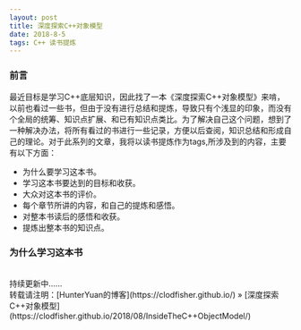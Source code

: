 ```yaml
---
layout: post
title: 深度探索C++对象模型
date: 2018-8-5 
tags: C++ 读书提炼        
---
```


### 前言    
最近目标是学习C++底层知识，因此找了一本《深度探索C++对象模型》来啃，以前也看过一些书，但由于没有进行总结和提炼，导致只有个浅显的印象，而没有个全局的统筹、知识点扩展、和已有知识点类比。为了解决自己这个问题，想到了一种解决办法，将所有看过的书进行一些记录，方便以后查阅，知识总结和形成自己的理论。对于此系列的文章，我将以读书提炼作为tags,所涉及到的内容，主要有以下方面：    
* 为什么要学习这本书。    
* 学习这本书要达到的目标和收获。    
* 大众对这本书的评价。    
* 每个章节所讲的内容，和自己的提炼和感悟。    
* 对整本书读后的感悟和收获。    
* 提炼出整本书的知识点。    

### 为什么学习这本书      



<br>
持续更新中......    

<br> 
转载请注明：[HunterYuan的博客](https://clodfisher.github.io/) » [深度探索C++对象模型](https://clodfisher.github.io/2018/08/InsideTheC++ObjectModel/)      

